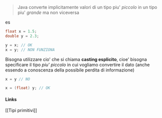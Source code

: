 >Java converte implicitamente valori di un tipo piu' *piccolo* in un tipo piu' *grande* ma non viceversa

es
```java
float x = 1.5;
double y = 2.3;

y = x; // OK
x = y; // NON FUNZIONA
```
Bisogna utilizzare cio' che si chiama **casting esplicito**, cioe' bisogna specificare il tipo *piu' piccolo* in cui vogliamo convertire il dato (anche essendo a conoscenza della possibile perdita di informazione)
```java
x = y // NO

x = (float) y; // OK
```

#### Links
[[Tipi primitivi]]